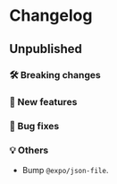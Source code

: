 # Changelog

## Unpublished

### 🛠 Breaking changes

### 🎉 New features

### 🐛 Bug fixes

### 💡 Others

- Bump `@expo/json-file`.
